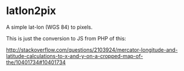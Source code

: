 # latlon2pix
A simple lat-lon (WGS 84) to pixels.

This is just the conversion to JS from PHP of this: 

http://stackoverflow.com/questions/2103924/mercator-longitude-and-latitude-calculations-to-x-and-y-on-a-cropped-map-of-the/10401734#10401734
